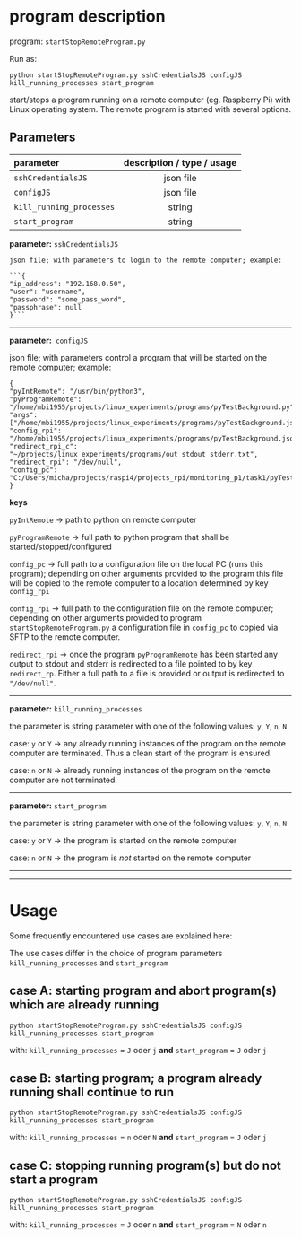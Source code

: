 # program description

program: `startStopRemoteProgram.py`

Run as:

`python startStopRemoteProgram.py sshCredentialsJS configJS kill_running_processes start_program`

start/stops a program running on a remote computer (eg. Raspberry Pi) with Linux operating system. The remote program is started with several options.

## Parameters

|parameter|description / type / usage|
|:---------|:-----------------------:|
|`sshCredentialsJS`      | json file |
|`configJS`              | json file|
|`kill_running_processes`| string |
|`start_program`         | string |

**parameter:** `sshCredentialsJS`
    
    json file; with parameters to login to the remote computer; example:
    
    ```{
    "ip_address": "192.168.0.50",
    "user": "username",
    "password": "some_pass_word",
    "passphrase": null
    }```

---    

**parameter:**` configJS`

json file; with parameters control a program that will be started on the remote computer; example:

```
{
"pyIntRemote": "/usr/bin/python3",
"pyProgramRemote": "/home/mbi1955/projects/linux_experiments/programs/pyTestBackground.py",
"args": ["/home/mbi1955/projects/linux_experiments/programs/pyTestBackground.json"],
"config_rpi": "/home/mbi1955/projects/linux_experiments/programs/pyTestBackground.json",
"redirect_rpi_c": "~/projects/linux_experiments/programs/out_stdout_stderr.txt",
"redirect_rpi": "/dev/null",
"config_pc": "C:/Users/micha/projects/raspi4/projects_rpi/monitoring_p1/task1/pyTestBackground.json"
}

```

**keys**

`pyIntRemote` -> path to python on  remote computer

`pyProgramRemote` -> full path to python program that shall be started/stopped/configured

`config_pc` -> full path to a configuration file on the local PC (runs this program); depending on other arguments provided to the program this file will be copied to the remote computer to a location determined by key `config_rpi`

`config_rpi` -> full path to the configuration file on the remote computer; depending on other arguments provided to program `startStopRemoteProgram.py` a configuration file in `config_pc` to copied via SFTP to the remote computer.

`redirect_rpi` -> once the program `pyProgramRemote` has been started any output to stdout and stderr is redirected to a file pointed to by key `redirect_rp`. Either a full path to a file is provided or output is redirected to `"/dev/null"`.

---

**parameter:** `kill_running_processes`

the parameter is string parameter with one of the following values: `y`, `Y`, `n`, `N`

case: `y` or `Y` -> any already running instances of the program on the remote computer are terminated. Thus a clean start of the program is ensured.

case: `n` or `N` -> already running instances of the program on the remote computer are not terminated.

---

**parameter:** `start_program`

the parameter is string parameter with one of the following values: `y`, `Y`, `n`, `N`

case: `y` or `Y` -> the program is started on the remote computer

case: `n` or `N` -> the program is *not* started on the remote computer 

---
---

# Usage

Some frequently encountered use cases are explained here: 

The use cases differ in the choice of program parameters `kill_running_processes` and `start_program`

## case A: starting program and abort program(s) which are already running

`python startStopRemoteProgram.py sshCredentialsJS configJS kill_running_processes start_program`

with: `kill_running_processes` = `J` oder `j` **and** `start_program` = `J` oder `j`

## case B: starting program; a program already running shall continue to run

`python startStopRemoteProgram.py sshCredentialsJS configJS kill_running_processes start_program`

with: `kill_running_processes` = `n` oder `N` **and** `start_program` = `J` oder `j`

## case C: stopping running program(s) but do not start a program 

`python startStopRemoteProgram.py sshCredentialsJS configJS kill_running_processes start_program`

with: `kill_running_processes` = `J` oder `n` **and** `start_program` = `N` oder `n`
